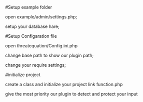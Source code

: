 #Setup example folder

open example/admin/settings.php;

setup your database hare;

#Setup Configaration file

open threatequation/Config.ini.php

change base path to show our plugin path;

change your require settings;

#initialize project

create a class and initialize your project link function.php

give the most priority our plugin to detect and protect your input
